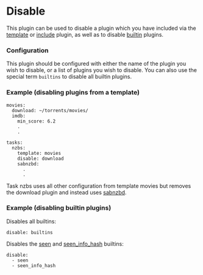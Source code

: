 # Disable
This plugin can be used to disable a plugin which you have included via the [template](/Plugins/template) or [include](/Plugins/include) plugin, as well as to disable [builtin](/Builtin) plugins.

### Configuration
This plugin should be configured with either the name of the plugin you wish to disable, or a list of plugins you wish to disable. You can also use the special term `builtins` to disable all builtin plugins.

### Example (disabling plugins from a template)
```
movies:
  download: ~/torrents/movies/
  imdb:
    min_score: 6.2
    .
    .

tasks:
  nzbs:
    template: movies
    disable: download
    sabnzbd:
      .
      .
```

Task nzbs uses all other configuration from template movies but removes the download plugin and instead uses [sabnzbd](/Plugins/sabnzbd).

### Example (disabling builtin plugins)
Disables all builtins:

```
disable: builtins
```

Disables the [seen](/Plugins/seen) and [seen_info_hash](/Plugins/seen_info_hash) builtins:

```
disable:
  - seen
  - seen_info_hash
```
